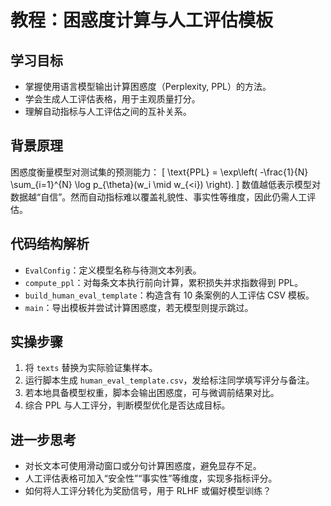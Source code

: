 # 教程：困惑度计算与人工评估模板

## 学习目标
- 掌握使用语言模型输出计算困惑度（Perplexity, PPL）的方法。
- 学会生成人工评估表格，用于主观质量打分。
- 理解自动指标与人工评估之间的互补关系。

## 背景原理
困惑度衡量模型对测试集的预测能力：
\[
\text{PPL} = \exp\left( -\frac{1}{N} \sum_{i=1}^{N} \log p_{\theta}(w_i \mid w_{<i}) \right).
\]
数值越低表示模型对数据越“自信”。然而自动指标难以覆盖礼貌性、事实性等维度，因此仍需人工评估。

## 代码结构解析
- `EvalConfig`：定义模型名称与待测文本列表。
- `compute_ppl`：对每条文本执行前向计算，累积损失并求指数得到 PPL。
- `build_human_eval_template`：构造含有 10 条案例的人工评估 CSV 模板。
- `main`：导出模板并尝试计算困惑度，若无模型则提示跳过。

## 实操步骤
1. 将 `texts` 替换为实际验证集样本。
2. 运行脚本生成 `human_eval_template.csv`，发给标注同学填写评分与备注。
3. 若本地具备模型权重，脚本会输出困惑度，可与微调前结果对比。
4. 综合 PPL 与人工评分，判断模型优化是否达成目标。

## 进一步思考
- 对长文本可使用滑动窗口或分句计算困惑度，避免显存不足。
- 人工评估表格可加入“安全性”“事实性”等维度，实现多指标评分。
- 如何将人工评分转化为奖励信号，用于 RLHF 或偏好模型训练？
